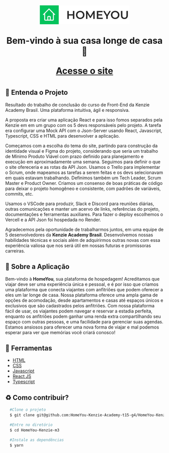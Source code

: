 <h1 align='center'>
  <img src='./src/assets/logo.svg'> 
  <p>Bem-vindo à sua casa longe de casa 🏡</p>
  <a href='https://home-you-kenzie-m3.vercel.app'>Acesse o site</a>  
<h1>

## 🚩 Entenda o Projeto

Resultado do trabalho de conclusão do curso de Front-End da Kenzie Academy Brasil. Uma plataforma intuitiva, ágil e responsiva.

A proposta era criar uma aplicação React e para isso fomos separados pela Kenzie em em um grupo com os 5 devs responsáveis pelo projeto. A tarefa era configurar uma Mock API com o Json-Server usando React, Javascript, Typescript, CSS e HTML para desenvolver a aplicação.

Começamos com a escolha do tema do site, partindo para construção da identidade visual e Figma do projeto, considerando que seria um trabalho de Mínimo Produto Viável com prazo definido para planejamento e execução em aproximadamente uma semana. Seguimos para definir o que o site ofereceria e as rotas da API Json. Usamos o Trello para implementar o Scrum, onde mapeamos as tarefas a serem feitas e os devs selecionavam em quais estavam trabalhando. Definimos também um Tech Leader, Scrum Master e Product Owner. Criamos um consenso de boas práticas de código para deixar o projeto homogêneo e consistente, com padrões de variáveis, commits, etc.

Usamos o VSCode para produzir, Slack e Discord para reuniões diárias, outras comunicações e manter um acervo de links, referências do projeto, documentações e ferramentas auxiliares. Para fazer o deploy escolhemos o Vercell e a API Json foi hospedada no Render.

Agradecemos pela oportunidade de trabalharmos juntos, em uma equipe de 5 desenvolvedores da **Kenzie Academy Brasil**. Desenvolvemos nossas habilidades técnicas e sociais além de adquirirmos outras novas com essa experiência valiosa que nos será útil em nossas futuras e promissoras carreiras.

## 📕 Sobre a Aplicação

Bem-vindo à **HomeYou**, sua plataforma de hospedagem! Acreditamos que viajar deve ser uma experiência única e pessoal, e é por isso que criamos uma plataforma que conecta viajantes com anfitriões que podem oferecer a eles um lar longe de casa. Nossa plataforma oferece uma ampla gama de opções de acomodação, desde apartamentos e casas até espaços únicos e exclusivos que são cadastrados pelos anfitriões. Com nossa plataforma fácil de usar, os viajantes podem navegar e reservar a estadia perfeita, enquanto os anfitriões podem ganhar uma renda extra compartilhando seu espaço com outras pessoas, e uma facilidade para gerenciar suas agendas. Estamos ansiosos para oferecer uma nova forma de viajar e mal podemos esperar para ver que memórias você criará conosco!

## 🔨 Ferramentas

- [HTML](https://developer.mozilla.org/en-US/docs/Web/HTML)
- [CSS](https://developer.mozilla.org/en-US/docs/Web/CSS)
- [Javascript](https://developer.mozilla.org/en-US/docs/Web/JavaScript)
- [React JS](https://reactjs.org/docs/getting-started.html)
- [Typescript](https://www.typescriptlang.org/)

## ♻ Como contribuir?

```bash
  #Clone o projeto
  $ git clone git@github.com:HomeYou-Kenzie-Academy-t15-g4/HomeYou-Kenzie-m3.git
```

```bash
  #Entre no diretório
  $ cd HomeYou-Kenzie-m3
```

```bash
  #Instale as dependências
  $ yarn
```
